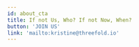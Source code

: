 ```yaml
---
id: about_cta
title: If not Us, Who? If not Now, When?
button: 'JOIN US'
link: 'mailto:kristine@threefold.io'
---
```

